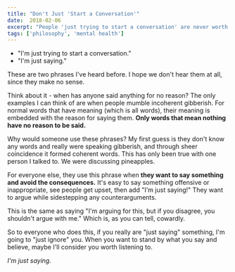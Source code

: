 ```yaml
---
title: "Don't Just 'Start a Conversation'"
date:  2018-02-06
excerpt: "People 'just trying to start a conversation' are never worth listening to."
tags: ['philosophy', 'mental health']
---
```


* "I'm just trying to start a conversation."
* "I'm just saying."

These are two phrases I've heard before. I hope we don't hear them at all, since they make no sense.

Think about it - when has anyone said anything for no reason? The only examples I can think of are when people mumble incoherent gibberish. For normal words that have meaning (which is all words), their meaning is embedded with the reason for saying them. **Only words that mean nothing have no reason to be said.**

Why would someone use these phrases? My first guess is they don't know any words and really were speaking gibberish, and through sheer coincidence it formed coherent words. This has only been true with one person I talked to. We were discussing pineapples.

For everyone else, they use this phrase when **they want to say something and avoid the consequences.** It's easy to say something offensive or inappropriate, see people get upset, then add "I'm just saying!" They want to argue while sidestepping any counterarguments.

This is the same as saying "I'm arguing for this, but if you disagree, you shouldn't argue with me." Which is, as you can tell, cowardly.

So to everyone who does this, if you really are "just saying" something, I'm going to "just ignore" you. When you want to stand by what you say and believe, maybe I'll consider you worth listening to.

_I'm just saying._
